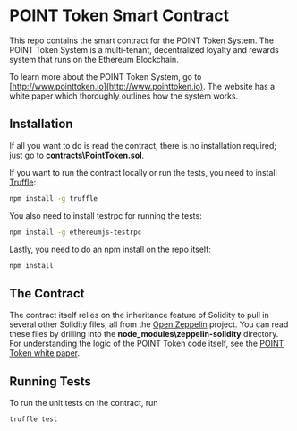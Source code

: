 # POINT Token Smart Contract
This repo contains the smart contract for the POINT Token System. The POINT Token System is a multi-tenant, decentralized loyalty and rewards system that runs on the Ethereum Blockchain.

To learn more about the POINT Token System, go to  [http://www.pointtoken.io](http://www.pointtoken.io). The website has a white paper which thoroughly outlines how the system works. 


## Installation
If all you want to do is read the contract, there is no installation required; just go to  **contracts\PointToken.sol**. 

If you want to run the contract locally or run the tests, you need to install  [Truffle](http://truffleframework.com/):

```bash
npm install -g truffle
```
You also need to install testrpc for running the tests:
```bash
npm install -g ethereumjs-testrpc
```
Lastly, you need to do an npm install on the repo itself:

```bash
npm install
```
## The Contract
The contract itself relies on the inheritance feature of Solidity to pull in several other Solidity files, all from the [Open Zeppelin](https://github.com/OpenZeppelin/zeppelin-solidity) project. You can read these files by drilling into the **node_modules\zeppelin-solidity** directory. For understanding the logic of the POINT Token code itself, see the  [POINT Token white paper](http://www.pointtoken.io).
## Running Tests

To run the unit tests on the contract, run
```bash
truffle test
```